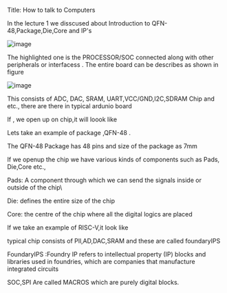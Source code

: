 Title: How to talk to Computers 

In the lecture 1 we disscused about Introduction to QFN-48,Package,Die,Core and IP's

![image](https://github.com/user-attachments/assets/58f6da45-1282-499a-89b8-46f8cf8eab01)

The highlighted one is the PROCESSOR/SOC connected along with other peripherals or interfacess .
The entire board can be describes as shown in figure 

![image](https://github.com/user-attachments/assets/ab6dfa84-ecd6-4ca8-8565-3fc9368b617b)

This consists of ADC, DAC, SRAM, UART,VCC/GND,I2C,SDRAM Chip and etc., there are there in typical ardunio board 

If , we open up on chip,it will loook like


Lets take an example of package ,QFN-48 .


The QFN-48 Package has 48 pins and size of the package as 7mm 


If we openup the chip we have various kinds of components such as Pads, Die,Core etc.,

Pads: A component through which we can send the signals inside or outside of the chip\

Die: defines the entire size of the chip

Core: the centre of the chip  where all the digital logics are placed

If we take an example of RISC-V,it look like

typical chip consists of Pll,AD,DAC,SRAM  and these are called foundaryIPS

FoundaryIPS :Foundry IP refers to intellectual property (IP) blocks and libraries used in foundries, which are companies that manufacture integrated circuits

SOC,SPI Are called MACROS which are purely digital blocks.



